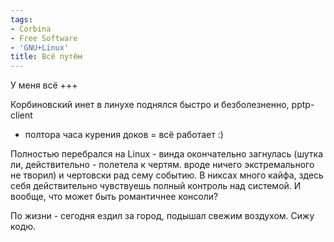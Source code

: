 ```yaml
---
tags:
- Corbina
- Free Software
- 'GNU+Linux'
title: Всё путём
---
```


У меня всё +++

Корбиновский инет в линухе поднялся быстро и безболезненно, pptp-client
+ полтора часа курения доков = всё работает :)

Полностью перебрался на Linux - винда окончательно загнулась (шутка ли,
действительно - полетела к чертям. вроде ничего экстремального не
творил) и чертовски рад сему событию. В никсах много кайфа, здесь себя
действительно чувствуешь полный контроль над системой. И вообще, что
может быть романтичнее консоли?

По жизни - сегодня ездил за город, подышал свежим воздухом. Сижу кодю.
